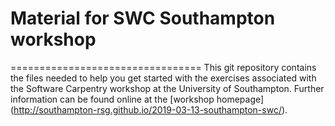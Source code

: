 # Material for SWC Southampton workshop
=================================
This git repository contains the files needed to help 
you get started with the exercises associated with the 
Software Carpentry workshop at the University of Southampton. 
Further information can be found online at the [workshop homepage] 
(http://southampton-rsg.github.io/2019-03-13-southampton-swc/).




